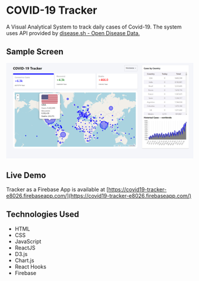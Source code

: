 # COVID-19 Tracker

A Visual Analytical System to track daily cases of Covid-19. The system uses API provided by [disease.sh - Open Disease Data.](https://disease.sh/docs/)

## Sample Screen 

![Home Screen](./public/Covid-Tracker.png)

## Live Demo

Tracker as a Firebase App is available at  [https://covid19-tracker-e8026.firebaseapp.com/](https://covid19-tracker-e8026.firebaseapp.com/)

## Technologies Used
* HTML
* CSS
* JavaScript
* ReactJS
* D3.js
* Chart.js
* React Hooks
* Firebase